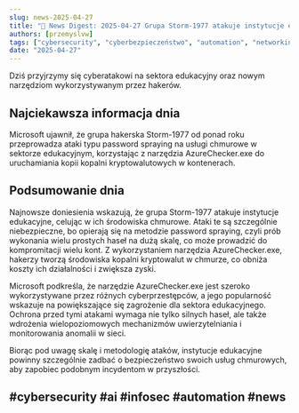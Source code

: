 ```yaml
---
slug: news-2025-04-27
title: "📰 News Digest: 2025-04-27 Grupa Storm-1977 atakuje instytucje edukacyjne"
authors: [przemyslvw]
tags: ["cybersecurity", "cyberbezpieczeństwo", "automation", "networking", "wydarzenia", "konferencje", "technologie", "ataki", "malware", "owasp", "web-security", "webapp", "pentesting", "privacy"]
date: "2025-04-27"
---
```


Dziś przyjrzymy się cyberatakowi na sektora edukacyjny oraz nowym narzędziom wykorzystywanym przez hakerów.

## Najciekawsza informacja dnia

Microsoft ujawnił, że grupa hakerska Storm-1977 od ponad roku przeprowadza ataki typu password spraying na usługi chmurowe w sektorze edukacyjnym, korzystając z narzędzia AzureChecker.exe do uruchamiania kopii kopalni kryptowalutowych w kontenerach.

## Podsumowanie dnia

Najnowsze doniesienia wskazują, że grupa Storm-1977 atakuje instytucje edukacyjne, celując w ich środowiska chmurowe. Ataki te są szczególnie niebezpieczne, bo opierają się na metodzie password spraying, czyli prób wykonania wielu prostych haseł na dużą skalę, co może prowadzić do kompromitacji wielu kont. Z wykorzystaniem narzędzia AzureChecker.exe, hakerzy tworzą środowiska kopalni kryptowalut w chmurze, co obniża koszty ich działalności i zwiększa zyski.

Microsoft podkreśla, że narzędzie AzureChecker.exe jest szeroko wykorzystywane przez różnych cyberprzestępców, a jego popularność wskazuje na powiększające się zagrożenie dla sektora edukacyjnego. Ochrona przed tymi atakami wymaga nie tylko silnych haseł, ale także wdrożenia wielopoziomowych mechanizmów uwierzytelniania i monitorowania anomalii w sieci.

Biorąc pod uwagę skalę i metodologię ataków, instytucje edukacyjne powinny szczególnie zadbać o bezpieczeństwo swoich usług chmurowych, aby zapobiec podobnym incydentom w przyszłości.

#cybersecurity #ai #infosec #automation #news
---